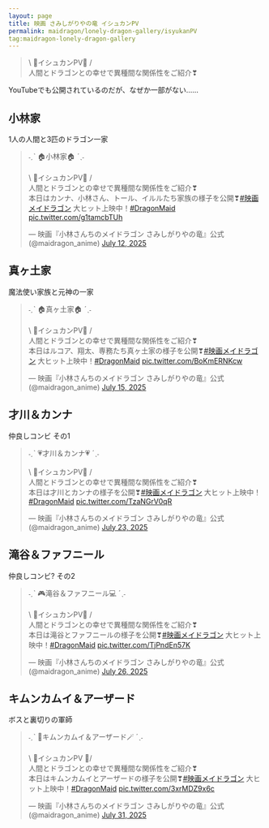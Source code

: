 ```yaml
---
layout: page
title: 映画 さみしがりやの竜 イシュカンPV
permalink: maidragon/lonely-dragon-gallery/isyukanPV
tag:maidragon-lonely-dragon-gallery
---
```


> \ 🐉イシュカンPV👩 /  
> 人間とドラゴンとの幸せで異種間な関係性をご紹介❣

YouTubeでも公開されているのだが、なぜか一部がない……

## 小林家

1人の人間と3匹のドラゴン一家

<blockquote class="twitter-tweet" data-media-max-width="560"><p lang="ja" dir="ltr">˗ˏˋ 🏠小林家🏠 ˊˎ˗<br><br>\ 🐉イシュカンPV👩 /<br>人間とドラゴンとの幸せで異種間な関係性をご紹介❣<br>本日はカンナ、小林さん、トール、イルルたち家族の様子を公開❣<a href="https://twitter.com/hashtag/%E6%98%A0%E7%94%BB%E3%83%A1%E3%82%A4%E3%83%89%E3%83%A9%E3%82%B4%E3%83%B3?src=hash&amp;ref_src=twsrc%5Etfw">#映画メイドラゴン</a> 大ヒット上映中！<a href="https://twitter.com/hashtag/DragonMaid?src=hash&amp;ref_src=twsrc%5Etfw">#DragonMaid</a> <a href="https://t.co/g1tamcbTUh">pic.twitter.com/g1tamcbTUh</a></p>&mdash; 映画『小林さんちのメイドラゴン さみしがりやの竜』公式 (@maidragon_anime) <a href="https://twitter.com/maidragon_anime/status/1943883015480127592?ref_src=twsrc%5Etfw">July 12, 2025</a></blockquote> <script async src="https://platform.twitter.com/widgets.js" charset="utf-8"></script>

## 真ヶ土家

魔法使い家族と元神の一家

<blockquote class="twitter-tweet" data-media-max-width="560"><p lang="ja" dir="ltr">˗ˏˋ 🏠真ヶ土家🏠 ˊˎ˗<br><br>\ 🐉イシュカンPV👩 /<br>人間とドラゴンとの幸せで異種間な関係性をご紹介❣<br>本日はルコア、翔太、専務たち真ヶ土家の様子を公開❣<a href="https://twitter.com/hashtag/%E6%98%A0%E7%94%BB%E3%83%A1%E3%82%A4%E3%83%89%E3%83%A9%E3%82%B4%E3%83%B3?src=hash&amp;ref_src=twsrc%5Etfw">#映画メイドラゴン</a> 大ヒット上映中！<a href="https://twitter.com/hashtag/DragonMaid?src=hash&amp;ref_src=twsrc%5Etfw">#DragonMaid</a> <a href="https://t.co/BoKmERNKcw">pic.twitter.com/BoKmERNKcw</a></p>&mdash; 映画『小林さんちのメイドラゴン さみしがりやの竜』公式 (@maidragon_anime) <a href="https://twitter.com/maidragon_anime/status/1945030579185180947?ref_src=twsrc%5Etfw">July 15, 2025</a></blockquote>

## 才川＆カンナ

仲良しコンビ その1

<blockquote class="twitter-tweet" data-media-max-width="560"><p lang="ja" dir="ltr">˗ˏˋ 💗才川＆カンナ💗 ˊˎ˗<br><br>\ 🐉イシュカンPV👩 /<br>人間とドラゴンとの幸せで異種間な関係性をご紹介❣<br>本日は才川とカンナの様子を公開❣<a href="https://twitter.com/hashtag/%E6%98%A0%E7%94%BB%E3%83%A1%E3%82%A4%E3%83%89%E3%83%A9%E3%82%B4%E3%83%B3?src=hash&amp;ref_src=twsrc%5Etfw">#映画メイドラゴン</a> 大ヒット上映中！<a href="https://twitter.com/hashtag/DragonMaid?src=hash&amp;ref_src=twsrc%5Etfw">#DragonMaid</a> <a href="https://t.co/TzaNGrV0qR">pic.twitter.com/TzaNGrV0qR</a></p>&mdash; 映画『小林さんちのメイドラゴン さみしがりやの竜』公式 (@maidragon_anime) <a href="https://twitter.com/maidragon_anime/status/1947869280739201396?ref_src=twsrc%5Etfw">July 23, 2025</a></blockquote>

## 滝谷＆ファフニール

仲良しコンビ? その2

<blockquote class="twitter-tweet" data-media-max-width="560"><p lang="ja" dir="ltr">˗ˏˋ 🎮滝谷＆ファフニール💻 ˊˎ˗<br><br>\ 🐉イシュカンPV👩 /<br>人間とドラゴンとの幸せで異種間な関係性をご紹介❣<br>本日は滝谷とファフニールの様子を公開❣<a href="https://twitter.com/hashtag/%E6%98%A0%E7%94%BB%E3%83%A1%E3%82%A4%E3%83%89%E3%83%A9%E3%82%B4%E3%83%B3?src=hash&amp;ref_src=twsrc%5Etfw">#映画メイドラゴン</a> 大ヒット上映中！<a href="https://twitter.com/hashtag/DragonMaid?src=hash&amp;ref_src=twsrc%5Etfw">#DragonMaid</a> <a href="https://t.co/TjPndEn57K">pic.twitter.com/TjPndEn57K</a></p>&mdash; 映画『小林さんちのメイドラゴン さみしがりやの竜』公式 (@maidragon_anime) <a href="https://twitter.com/maidragon_anime/status/1948956442083332552?ref_src=twsrc%5Etfw">July 26, 2025</a></blockquote>

## キムンカムイ＆アーザード

ボスと裏切りの軍師

<blockquote class="twitter-tweet" data-media-max-width="560"><p lang="ja" dir="ltr">˗ˏˋ 🍶キムンカムイ＆アーザード🪄 ˊˎ˗<br><br>\ 🐉イシュカンPV 👨/<br>人間とドラゴンとの幸せで異種間な関係性をご紹介❣<br>本日はキムンカムイとアーザードの様子を公開❣<a href="https://twitter.com/hashtag/%E6%98%A0%E7%94%BB%E3%83%A1%E3%82%A4%E3%83%89%E3%83%A9%E3%82%B4%E3%83%B3?src=hash&amp;ref_src=twsrc%5Etfw">#映画メイドラゴン</a> 大ヒット上映中！<a href="https://twitter.com/hashtag/DragonMaid?src=hash&amp;ref_src=twsrc%5Etfw">#DragonMaid</a> <a href="https://t.co/3xrMDZ9x6c">pic.twitter.com/3xrMDZ9x6c</a></p>&mdash; 映画『小林さんちのメイドラゴン さみしがりやの竜』公式 (@maidragon_anime) <a href="https://twitter.com/maidragon_anime/status/1950829536066826740?ref_src=twsrc%5Etfw">July 31, 2025</a></blockquote>
